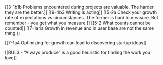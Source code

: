 [[3-1b1b Problems encountered during projects are valuable. The harder they are the better.]]
[[9-4b3 Writing is acting]]
[[5-2a Check your growth rate of expectations vs circumstances. The former is hard to measure. But remember - you get what you measure.]]
[[5-2 What counts cannot be counted]]
[[7-1a4a Growth in revenue and in user base are not the same thing.]]

[[7-1a4 Optimizing for growth can lead to discovering startup ideas]]

[[RUL3 - “Always produce” is a good heuristic for finding the work you love]]
